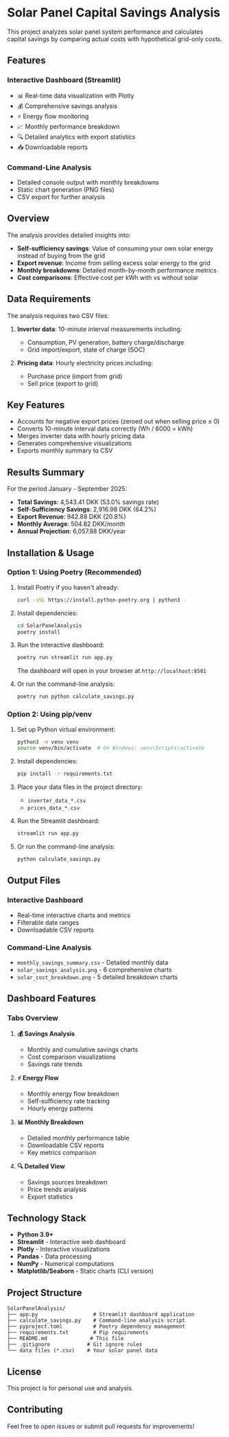 # Solar Panel Capital Savings Analysis

This project analyzes solar panel system performance and calculates capital savings by comparing actual costs with hypothetical grid-only costs.

## Features

### Interactive Dashboard (Streamlit)
- 📊 Real-time data visualization with Plotly
- 💰 Comprehensive savings analysis
- ⚡ Energy flow monitoring
- 📈 Monthly performance breakdown
- 🔍 Detailed analytics with export statistics
- 📥 Downloadable reports

### Command-Line Analysis
- Detailed console output with monthly breakdowns
- Static chart generation (PNG files)
- CSV export for further analysis

## Overview

The analysis provides detailed insights into:
- **Self-sufficiency savings**: Value of consuming your own solar energy instead of buying from the grid
- **Export revenue**: Income from selling excess solar energy to the grid
- **Monthly breakdowns**: Detailed month-by-month performance metrics
- **Cost comparisons**: Effective cost per kWh with vs without solar

## Data Requirements

The analysis requires two CSV files:
1. **Inverter data**: 10-minute interval measurements including:
   - Consumption, PV generation, battery charge/discharge
   - Grid import/export, state of charge (SOC)
   
2. **Pricing data**: Hourly electricity prices including:
   - Purchase price (import from grid)
   - Sell price (export to grid)

## Key Features

- Accounts for negative export prices (zeroed out when selling price ≤ 0)
- Converts 10-minute interval data correctly (Wh / 6000 = kWh)
- Merges inverter data with hourly pricing data
- Generates comprehensive visualizations
- Exports monthly summary to CSV

## Results Summary

For the period January - September 2025:
- **Total Savings**: 4,543.41 DKK (53.0% savings rate)
- **Self-Sufficiency Savings**: 2,916.98 DKK (64.2%)
- **Export Revenue**: 942.88 DKK (20.8%)
- **Monthly Average**: 504.82 DKK/month
- **Annual Projection**: 6,057.88 DKK/year

## Installation & Usage

### Option 1: Using Poetry (Recommended)

1. Install Poetry if you haven't already:
   ```bash
   curl -sSL https://install.python-poetry.org | python3 -
   ```

2. Install dependencies:
   ```bash
   cd SolarPanelAnalysis
   poetry install
   ```

3. Run the interactive dashboard:
   ```bash
   poetry run streamlit run app.py
   ```
   The dashboard will open in your browser at `http://localhost:8501`

4. Or run the command-line analysis:
   ```bash
   poetry run python calculate_savings.py
   ```

### Option 2: Using pip/venv

1. Set up Python virtual environment:
   ```bash
   python3 -m venv venv
   source venv/bin/activate  # On Windows: venv\Scripts\activate
   ```

2. Install dependencies:
   ```bash
   pip install -r requirements.txt
   ```

3. Place your data files in the project directory:
   - `inverter_data_*.csv`
   - `prices_data_*.csv`

4. Run the Streamlit dashboard:
   ```bash
   streamlit run app.py
   ```

5. Or run the command-line analysis:
   ```bash
   python calculate_savings.py
   ```

## Output Files

### Interactive Dashboard
- Real-time interactive charts and metrics
- Filterable date ranges
- Downloadable CSV reports

### Command-Line Analysis
- `monthly_savings_summary.csv` - Detailed monthly data
- `solar_savings_analysis.png` - 6 comprehensive charts
- `solar_cost_breakdown.png` - 5 detailed breakdown charts

## Dashboard Features

### Tabs Overview

1. **💰 Savings Analysis**
   - Monthly and cumulative savings charts
   - Cost comparison visualizations
   - Savings rate trends

2. **⚡ Energy Flow**
   - Monthly energy flow breakdown
   - Self-sufficiency rate tracking
   - Hourly energy patterns

3. **📊 Monthly Breakdown**
   - Detailed monthly performance table
   - Downloadable CSV reports
   - Key metrics comparison

4. **🔍 Detailed View**
   - Savings sources breakdown
   - Price trends analysis
   - Export statistics

## Technology Stack

- **Python 3.9+**
- **Streamlit** - Interactive web dashboard
- **Plotly** - Interactive visualizations
- **Pandas** - Data processing
- **NumPy** - Numerical computations
- **Matplotlib/Seaborn** - Static charts (CLI version)

## Project Structure

```
SolarPanelAnalysis/
├── app.py                  # Streamlit dashboard application
├── calculate_savings.py    # Command-line analysis script
├── pyproject.toml          # Poetry dependency management
├── requirements.txt        # Pip requirements
├── README.md              # This file
├── .gitignore            # Git ignore rules
└── data files (*.csv)    # Your solar panel data
```

## License

This project is for personal use and analysis.

## Contributing

Feel free to open issues or submit pull requests for improvements!

